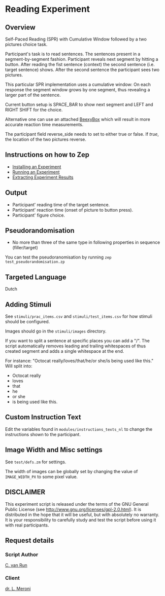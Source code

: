 # Reading Experiment
## Overview
Self-Paced Reading (SPR) with Cumulative Window followed by a two pictures choice task.

Participant's task is to read sentences. The sentences present in a segment-by-segment fashion.
Participant reveals next segment by hitting a button.
After reading the fist sentence (context) the second sentence (i.e. target sentence) shows.
After the second sentence the participant sees two pictures.

This particular SPR implementation uses a cumulative window:
On each response the segment window grows by one segment, thus revealing a larger part of the sentence.

Current button setup is SPACE_BAR to show next segment and LEFT and RIGHT SHIFT for the choice.

Alternative one can use an attached [BeexyBox](http://www.beexy.org/responseboxes/) which will result in more accurate reaction time measurements.

The participant field reverse_side needs to set to either true or false. If _true_, the location of the two pictures reverse.

## Instructions on how to Zep
* [Installing an Experiment](https://www.beexy.nl/zep/wiki/doku.php?id=experiment:installing)
* [Running an Experiment](https://www.beexy.nl/zep/wiki/doku.php?id=experiment:running)
* [Extracting Experiment Results](https://www.beexy.nl/zep/wiki/doku.php?id=experiment:results)

## Output
* Participant' reading time of the target sentence.
* Participant' reaction time (onset of picture to button press).
* Participant' figure choice.

## Pseudorandomisation
* No more than three of the same type in following properties in sequence (filler/target)

You can test the pseudoranomisation by running
 `zep test_pseudorandomisation.zp`

## Targeted Language
Dutch

## Adding Stimuli
See `stimuli/prac_items.csv` and `stimuli/test_items.csv` for how stimuli should be configured.

Images should go in the `stimuli/images` directory.

If you want to split a sentence at specific places you can add a "/". The script automatically removes leading and trailing whitespaces of thus created segment and adds a single whitespace at the end.

For instance:
 "Octocat really/loves/that/he/or she/is being used like this."
Will split into:
* Octocat really
* loves
* that
* he
* or she
* is being used like this.

## Custom Instruction Text
Edit the variables found in `modules/instructions_texts_nl` to change the instructions shown to the participant.

## Image Width and Misc settings
See `test/defs.zm` for settings.

The width of images can be globally set by changing the value of `IMAGE_WIDTH_PX` to some pixel value.

## DISCLAIMER
This experiment script is released under the terms of the GNU General Public License (see http://www.gnu.org/licenses/gpl-2.0.html). It is distributed in the hope that it will be useful, but with absolutely no warranty. It is your responsibility to carefully study and test the script before using it with real participants.

## Request details
### Script Author
[C. van Run](http://www.uu.nl/staff/CPAvanRun)
### Client
[dr. L. Meroni](https://www.uu.nl/staff/LMeroni/0)

